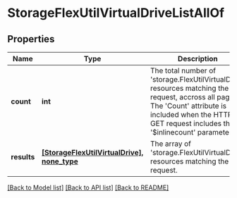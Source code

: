# StorageFlexUtilVirtualDriveListAllOf

## Properties
Name | Type | Description | Notes
------------ | ------------- | ------------- | -------------
**count** | **int** | The total number of &#39;storage.FlexUtilVirtualDrive&#39; resources matching the request, accross all pages. The &#39;Count&#39; attribute is included when the HTTP GET request includes the &#39;$inlinecount&#39; parameter. | [optional] 
**results** | [**[StorageFlexUtilVirtualDrive], none_type**](StorageFlexUtilVirtualDrive.md) | The array of &#39;storage.FlexUtilVirtualDrive&#39; resources matching the request. | [optional] 

[[Back to Model list]](../README.md#documentation-for-models) [[Back to API list]](../README.md#documentation-for-api-endpoints) [[Back to README]](../README.md)


